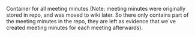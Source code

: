 Container for all meeting minutes
(Note: meeting minutes were originally stored in repo, and was moved to wiki later. So there only contains part of the meeting minutes in the repo, they are left as evidence that we`ve created meeting minutes for each meeting afterwards).